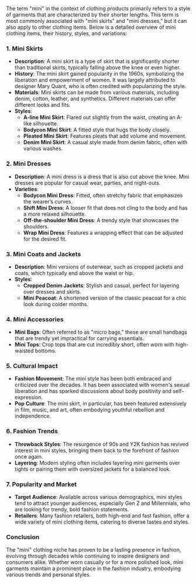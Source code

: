 The term "mini" in the context of clothing products primarily refers to a style of garments that are characterized by their shorter lengths. This term is most commonly associated with "mini skirts" and "mini dresses," but it can also apply to other clothing items. Below is a detailed overview of mini clothing items, their history, styles, and variations:

### 1. **Mini Skirts**
   - **Description**: A mini skirt is a type of skirt that is significantly shorter than traditional skirts, typically falling above the knee or even higher. 
   - **History**: The mini skirt gained popularity in the 1960s, symbolizing the liberation and empowerment of women. It was largely attributed to designer Mary Quant, who is often credited with popularizing the style.
   - **Materials**: Mini skirts can be made from various materials, including denim, cotton, leather, and synthetics. Different materials can offer different looks and fits.
   - **Styles**:
     - **A-line Mini Skirt**: Flared out slightly from the waist, creating an A-like silhouette.
     - **Bodycon Mini Skirt**: A fitted style that hugs the body closely.
     - **Pleated Mini Skirt**: Features pleats that add volume and movement.
     - **Denim Mini Skirt**: A casual style made from denim fabric, often with various washes.
   
### 2. **Mini Dresses**
   - **Description**: A mini dress is a dress that is also cut above the knee. Mini dresses are popular for casual wear, parties, and night-outs.
   - **Varieties**:
     - **Bodycon Mini Dress**: Fitted, often stretchy fabric that emphasizes the wearer’s curves.
     - **Shift Mini Dress**: A looser fit that does not cling to the body and has a more relaxed silhouette.
     - **Off-the-shoulder Mini Dress**: A trendy style that showcases the shoulders.
     - **Wrap Mini Dress**: Features a wrapping effect that can be adjusted for the desired fit.

### 3. **Mini Coats and Jackets**
   - **Description**: Mini versions of outerwear, such as cropped jackets and coats, which typically end above the waist or hip.
   - **Styles**:
     - **Cropped Denim Jackets**: Stylish and casual, perfect for layering over dresses and skirts.
     - **Mini Peacoat**: A shortened version of the classic peacoat for a chic look during colder months.

### 4. **Mini Accessories**
   - **Mini Bags**: Often referred to as "micro bags," these are small handbags that are trendy yet impractical for carrying essentials.
   - **Mini Tops**: Crop tops that are cut incredibly short, often worn with high-waisted bottoms.

### 5. **Cultural Impact**
   - **Fashion Movement**: The mini style has been both embraced and criticized over the decades. It has been associated with women's sexual liberation and has sparked discussions about body positivity and self-expression.
   - **Pop Culture**: The mini skirt, in particular, has been featured extensively in film, music, and art, often embodying youthful rebellion and independence.

### 6. **Fashion Trends**
   - **Throwback Styles**: The resurgence of 90s and Y2K fashion has revived interest in mini styles, bringing them back to the forefront of fashion once again.
   - **Layering**: Modern styling often includes layering mini garments over tights or pairing them with oversized jackets for a balanced look.

### 7. **Popularity and Market**
   - **Target Audience**: Available across various demographics, mini styles tend to attract younger audiences, especially Gen Z and Millennials, who are looking for trendy, bold fashion statements.
   - **Retailers**: Many fashion retailers, both high-end and fast fashion, offer a wide variety of mini clothing items, catering to diverse tastes and styles.

### Conclusion
The "mini" clothing niche has proven to be a lasting presence in fashion, evolving through decades while continuing to inspire designers and consumers alike. Whether worn casually or for a more polished look, mini garments maintain a prominent place in the fashion industry, embodying various trends and personal styles.